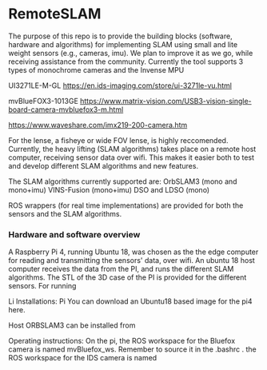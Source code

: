 # RemoteSLAM

The purpose of this repo is to provide the building blocks (software, hardware and algorithms) for implementing SLAM using small and lite weight sensors (e.g., cameras, imu).
We plan to improve it as we go, while receiving assistance from the community.
Currently the tool supports 3 types of monochrome cameras and the Invense MPU

UI3271LE-M-GL https://en.ids-imaging.com/store/ui-3271le-vu.html

mvBlueFOX3-1013GE https://www.matrix-vision.com/USB3-vision-single-board-camera-mvbluefox3-m.html

https://www.waveshare.com/imx219-200-camera.htm

For the lense, a fisheye or wide FOV lense, is highly reccomended.
Currently, the heavy lifting (SLAM algorithms) takes place on a remote host computer, receiving sensor data over wifi. This makes it easier both to test and develop different SLAM algorithms and new features.

The SLAM algorithms currently supported are:
OrbSLAM3 (mono and mono+imu)
VINS-Fusion (mono+imu)
DSO and LDSO (mono)

ROS wrappers (for real time implementations) are provided for both the sensors and the SLAM algorithms.


### Hardware and software overview
A Raspberry Pi 4, running Ubuntu 18, was chosen as the the edge computer for reading and transmitting the sensors' data, over wifi. 
An ubuntu 18 host computer receives the data from the PI, and runs the different SLAM algorithms.
The STL of the 3D case of the PI is provided for the different sensors. 
For running 

Li
Installations:
Pi You can download an Ubuntu18 based image for the pi4 here.

Host ORBSLAM3 can be installed from


Operating instructions:
On the pi, the ROS workspace for the Bluefox camera is named mvBluefox_ws. Remember to source it in the .bashrc . the ROS workspace for the IDS camera is named
